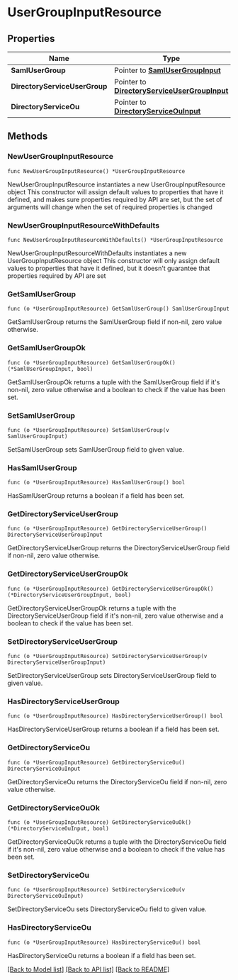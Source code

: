 # UserGroupInputResource

## Properties

Name | Type | Description | Notes
------------ | ------------- | ------------- | -------------
**SamlUserGroup** | Pointer to [**SamlUserGroupInput**](SamlUserGroupInput.md) |  | [optional] 
**DirectoryServiceUserGroup** | Pointer to [**DirectoryServiceUserGroupInput**](DirectoryServiceUserGroupInput.md) |  | [optional] 
**DirectoryServiceOu** | Pointer to [**DirectoryServiceOuInput**](DirectoryServiceOuInput.md) |  | [optional] 

## Methods

### NewUserGroupInputResource

`func NewUserGroupInputResource() *UserGroupInputResource`

NewUserGroupInputResource instantiates a new UserGroupInputResource object
This constructor will assign default values to properties that have it defined,
and makes sure properties required by API are set, but the set of arguments
will change when the set of required properties is changed

### NewUserGroupInputResourceWithDefaults

`func NewUserGroupInputResourceWithDefaults() *UserGroupInputResource`

NewUserGroupInputResourceWithDefaults instantiates a new UserGroupInputResource object
This constructor will only assign default values to properties that have it defined,
but it doesn't guarantee that properties required by API are set

### GetSamlUserGroup

`func (o *UserGroupInputResource) GetSamlUserGroup() SamlUserGroupInput`

GetSamlUserGroup returns the SamlUserGroup field if non-nil, zero value otherwise.

### GetSamlUserGroupOk

`func (o *UserGroupInputResource) GetSamlUserGroupOk() (*SamlUserGroupInput, bool)`

GetSamlUserGroupOk returns a tuple with the SamlUserGroup field if it's non-nil, zero value otherwise
and a boolean to check if the value has been set.

### SetSamlUserGroup

`func (o *UserGroupInputResource) SetSamlUserGroup(v SamlUserGroupInput)`

SetSamlUserGroup sets SamlUserGroup field to given value.

### HasSamlUserGroup

`func (o *UserGroupInputResource) HasSamlUserGroup() bool`

HasSamlUserGroup returns a boolean if a field has been set.

### GetDirectoryServiceUserGroup

`func (o *UserGroupInputResource) GetDirectoryServiceUserGroup() DirectoryServiceUserGroupInput`

GetDirectoryServiceUserGroup returns the DirectoryServiceUserGroup field if non-nil, zero value otherwise.

### GetDirectoryServiceUserGroupOk

`func (o *UserGroupInputResource) GetDirectoryServiceUserGroupOk() (*DirectoryServiceUserGroupInput, bool)`

GetDirectoryServiceUserGroupOk returns a tuple with the DirectoryServiceUserGroup field if it's non-nil, zero value otherwise
and a boolean to check if the value has been set.

### SetDirectoryServiceUserGroup

`func (o *UserGroupInputResource) SetDirectoryServiceUserGroup(v DirectoryServiceUserGroupInput)`

SetDirectoryServiceUserGroup sets DirectoryServiceUserGroup field to given value.

### HasDirectoryServiceUserGroup

`func (o *UserGroupInputResource) HasDirectoryServiceUserGroup() bool`

HasDirectoryServiceUserGroup returns a boolean if a field has been set.

### GetDirectoryServiceOu

`func (o *UserGroupInputResource) GetDirectoryServiceOu() DirectoryServiceOuInput`

GetDirectoryServiceOu returns the DirectoryServiceOu field if non-nil, zero value otherwise.

### GetDirectoryServiceOuOk

`func (o *UserGroupInputResource) GetDirectoryServiceOuOk() (*DirectoryServiceOuInput, bool)`

GetDirectoryServiceOuOk returns a tuple with the DirectoryServiceOu field if it's non-nil, zero value otherwise
and a boolean to check if the value has been set.

### SetDirectoryServiceOu

`func (o *UserGroupInputResource) SetDirectoryServiceOu(v DirectoryServiceOuInput)`

SetDirectoryServiceOu sets DirectoryServiceOu field to given value.

### HasDirectoryServiceOu

`func (o *UserGroupInputResource) HasDirectoryServiceOu() bool`

HasDirectoryServiceOu returns a boolean if a field has been set.


[[Back to Model list]](../README.md#documentation-for-models) [[Back to API list]](../README.md#documentation-for-api-endpoints) [[Back to README]](../README.md)


